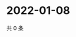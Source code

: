 # 2022-01-08

共 0 条

<!-- BEGIN WEIBO -->
<!-- 最后更新时间 Sat Jan 08 2022 13:14:58 GMT+0800 (China Standard Time) -->

<!-- END WEIBO -->
